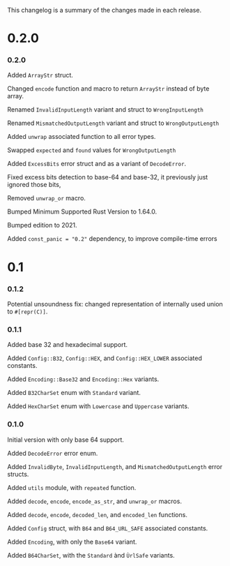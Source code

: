 This changelog is a summary of the changes made in each release.

# 0.2.0

### 0.2.0

Added `ArrayStr` struct.

Changed `encode` function and macro to return `ArrayStr` instead of byte array.

Renamed `InvalidInputLength` variant and struct to `WrongInputLength`

Renamed `MismatchedOutputLength` variant and struct to `WrongOutputLength`

Added `unwrap` associated function to all error types.

Swapped `expected` and `found` values for `WrongOutputLength`

Added `ExcessBits` error struct and as a variant of `DecodeError`.

Fixed excess bits detection to base-64 and base-32, it previously just ignored those bits,

Removed `unwrap_or` macro.

Bumped Minimum Supported Rust Version to 1.64.0.

Bumped edition to 2021.

Added `const_panic = "0.2"` dependency, to improve compile-time errors



# 0.1

### 0.1.2

Potential unsoundness fix: changed representation of internally used union to `#[repr(C)]`.

### 0.1.1

Added base 32 and hexadecimal support.

Added `Config::B32`, `Config::HEX`, and `Config::HEX_LOWER` associated constants.

Added `Encoding::Base32` and `Encoding::Hex` variants.

Added `B32CharSet` enum with `Standard` variant.

Added `HexCharSet` enum with `Lowercase` and `Uppercase` variants.


### 0.1.0

Initial version with only base 64 support.

Added `DecodeError` error enum.

Added `InvalidByte`, `InvalidInputLength`, and `MismatchedOutputLength` error structs.

Added `utils` module, with `repeated` function.

Added `decode`, `encode`, `encode_as_str`, and `unwrap_or` macros.

Added `decode`, `encode`, `decoded_len`, and `encoded_len` functions.

Added `Config` struct, with `B64` and `B64_URL_SAFE` associated constants.

Added `Encoding`, with only the `Base64` variant.

Added `B64CharSet`, with the `Standard` ànd `ÙrlSafe` variants.



